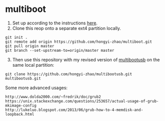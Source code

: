 # multiboot

1. Set up according to the instructions [here](https://github.com/hongyi-zhao/multiboot/blob/master/doc/README). 
2. Clone this reop onto a separate ext4 partition locally. 
```
git init .
git remote add origin https://github.com/hongyi-zhao/multiboot.git 
git pull origin master
git branch --set-upstream-to=origin/master master
```
3. Then use this repository with my revised version of [multibootusb](https://github.com/hongyi-zhao/multibootusb.git) on the same local partition:
```
git clone https://github.com/hongyi-zhao/multibootusb.git multibootusb.git
```
Some more advanced usages:
```
http://www.dolda2000.com/~fredrik/doc/grub2
https://unix.stackexchange.com/questions/253657/actual-usage-of-grub-mkimage-config
http://lukeluo.blogspot.com/2013/06/grub-how-to-4-memdisk-and-loopback.html
```
